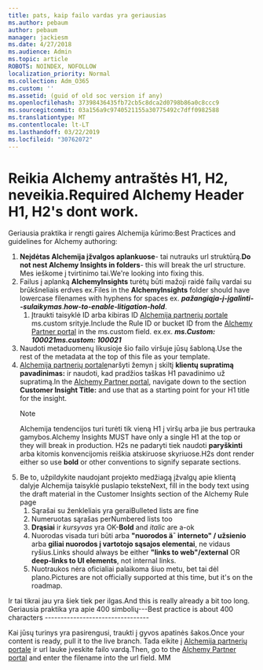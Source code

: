 ```yaml
---
title: pats, kaip failo vardas yra geriausias
ms.author: pebaum
author: pebaum
manager: jackiesm
ms.date: 4/27/2018
ms.audience: Admin
ms.topic: article
ROBOTS: NOINDEX, NOFOLLOW
localization_priority: Normal
ms.collection: Adm_O365
ms.custom: ''
ms.assetid: (guid of old soc version if any)
ms.openlocfilehash: 37398436435fb72cb5c8dca2d0798b86a0c8ccc9
ms.sourcegitcommit: 03a156a9c9740521155a30775492c7dff0982588
ms.translationtype: MT
ms.contentlocale: lt-LT
ms.lasthandoff: 03/22/2019
ms.locfileid: "30762072"
---
```

# <a name="required-alchemy-header-h1-h2s-dont-work"></a><span data-ttu-id="3b832-102">Reikia Alchemy antraštės H1, H2, neveikia.</span><span class="sxs-lookup"><span data-stu-id="3b832-102">Required Alchemy Header H1, H2's dont work.</span></span>
<span data-ttu-id="3b832-103">Geriausia praktika ir rengti gaires Alchemija kūrimo:</span><span class="sxs-lookup"><span data-stu-id="3b832-103">Best Practices and guidelines for Alchemy authoring:</span></span>

1. <span data-ttu-id="3b832-104">**Neįdėtas Alchemija įžvalgos aplankuose**- tai nutrauks url struktūrą.</span><span class="sxs-lookup"><span data-stu-id="3b832-104">**Do not nest Alchemy Insights in folders**- this will break the url structure.</span></span> <span data-ttu-id="3b832-105">Mes ieškome į tvirtinimo tai.</span><span class="sxs-lookup"><span data-stu-id="3b832-105">We're looking into fixing this.</span></span>
1. <span data-ttu-id="3b832-106">Failus į aplanką **AlchemyInsights** turėtų būti mažoji raidė failų vardai su brūkšneliais erdves ex.</span><span class="sxs-lookup"><span data-stu-id="3b832-106">Files in the **AlchemyInsights** folder should have lowercase filenames with hyphens for spaces ex.</span></span> <span data-ttu-id="3b832-107">***pažangiąja-į-įgalinti--sulaikymas***.</span><span class="sxs-lookup"><span data-stu-id="3b832-107">***how-to-enable-litigation-hold***.</span></span>
    1. <span data-ttu-id="3b832-108">Įtraukti taisyklė ID arba kibiras ID [Alchemija partnerių portale](https://alchemyportal.azurewebsites.net) ms.custom srityje.</span><span class="sxs-lookup"><span data-stu-id="3b832-108">Include the Rule ID or bucket ID from the [Alchemy Partner portal](https://alchemyportal.azurewebsites.net) in the ms.custom field.</span></span> <span data-ttu-id="3b832-109">ex.</span><span class="sxs-lookup"><span data-stu-id="3b832-109">ex.</span></span> <span data-ttu-id="3b832-110">***ms.Custom: 100021***</span><span class="sxs-lookup"><span data-stu-id="3b832-110">***ms.custom: 100021***</span></span>
1. <span data-ttu-id="3b832-111">Naudoti metaduomenų likusioje šio failo viršuje jūsų šabloną.</span><span class="sxs-lookup"><span data-stu-id="3b832-111">Use the rest of the metadata at the top of this file as your template.</span></span>
1. <span data-ttu-id="3b832-112">[Alchemija partnerių portale](https://alchemyportal.azurewebsites.net)naršyti žemyn į skiltį **klientų supratimą pavadinimas:** ir naudoti, kad pradžios taškas H1 pavadinimo už supratimą.</span><span class="sxs-lookup"><span data-stu-id="3b832-112">In the [Alchemy Partner portal](https://alchemyportal.azurewebsites.net), navigate down to the section **Customer Insight Title:** and use that as a starting point for your H1 title for the insight.</span></span> 
    > [!NOTE]
    > <span data-ttu-id="3b832-113">Alchemija tendencijos turi turėti tik vieną H1 į viršų arba jie bus pertrauka gamybos.</span><span class="sxs-lookup"><span data-stu-id="3b832-113">Alchemy Insights MUST have only a single H1 at the top or they will break in production.</span></span> <span data-ttu-id="3b832-114">H2s ne padaryti tiek naudoti **paryškinti** arba kitomis konvencijomis reiškia atskiruose skyriuose.</span><span class="sxs-lookup"><span data-stu-id="3b832-114">H2s dont render either so use **bold** or other conventions to signify separate sections.</span></span>
1. <span data-ttu-id="3b832-115">Be to, užpildykite naudojant projekto medžiagą įžvalgų apie klientą dalyje Alchemija taisyklė puslapio tekste</span><span class="sxs-lookup"><span data-stu-id="3b832-115">Next, fill in the body text using the draft material in the Customer Insights section of the Alchemy Rule page</span></span>
    1. <span data-ttu-id="3b832-116">Sąrašai su ženkleliais yra gerai</span><span class="sxs-lookup"><span data-stu-id="3b832-116">Bulleted lists are fine</span></span>
    1. <span data-ttu-id="3b832-117">Numeruotas sąrašas per</span><span class="sxs-lookup"><span data-stu-id="3b832-117">Numbered lists too</span></span>
    1. <span data-ttu-id="3b832-118">**Drąsiai** ir *kursyvas* yra OK-</span><span class="sxs-lookup"><span data-stu-id="3b832-118">**Bold** and *italic* are a-ok</span></span>
    1. <span data-ttu-id="3b832-119">Nuorodas visada turi būti arba **"nuorodos ä¯ interneto" / užsienio** arba **giliai nuorodos į vartotojo sąsajos elementai**, ne vidaus ryšius.</span><span class="sxs-lookup"><span data-stu-id="3b832-119">Links should always be either **"links to web"/external** OR **deep-links to UI elements**, not internal links.</span></span>
    1. <span data-ttu-id="3b832-120">Nuotraukos nėra oficialiai palaikoma šiuo metu, bet tai dėl plano.</span><span class="sxs-lookup"><span data-stu-id="3b832-120">Pictures are not officially supported at this time, but it's on the roadmap.</span></span>

<span data-ttu-id="3b832-121">Ir tai tikrai jau yra šiek tiek per ilgas.</span><span class="sxs-lookup"><span data-stu-id="3b832-121">And this is really already a bit too long.</span></span> <span data-ttu-id="3b832-122">Geriausia praktika yra apie 400 simbolių---</span><span class="sxs-lookup"><span data-stu-id="3b832-122">Best practice is about 400 characters ---------------------------------</span></span>

<span data-ttu-id="3b832-123">Kai jūsų turinys yra pasirengusi, traukti į gyvos apatinės šakos.</span><span class="sxs-lookup"><span data-stu-id="3b832-123">Once your content is ready, pull it to the live branch.</span></span> <span data-ttu-id="3b832-124">Tada eikite į [Alchemija partnerių portale](https://alchemyportal.azurewebsites.net) ir url lauke įveskite failo vardą.</span><span class="sxs-lookup"><span data-stu-id="3b832-124">Then, go to the [Alchemy Partner portal](https://alchemyportal.azurewebsites.net) and enter the filename into the url field.</span></span> <span data-ttu-id="3b832-125">M</span><span class="sxs-lookup"><span data-stu-id="3b832-125">M</span></span>